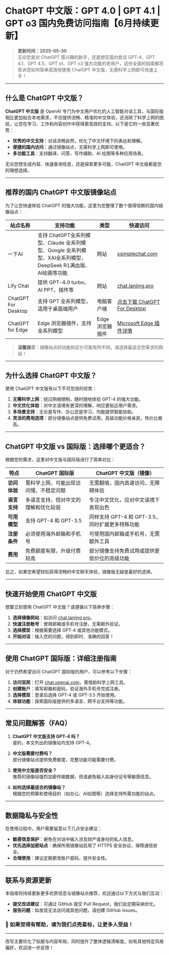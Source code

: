 # ChatGPT 中文版：GPT 4.0 | GPT 4.1 | GPT o3 国内免费访问指南【6月持续更新】
>**更新时间：2025-05-30**  
无论您是对 ChatGPT 感兴趣的新手，还是想在国内尝试 GPT-4、GPT 4.1、GPT 4.5、GPT o1、GPT o3 强大功能的老用户，这份全面的指南都将告诉您如何简单高效地使用 ChatGPT 中文版，无需科学上网即可快速上手！

---

## 什么是 ChatGPT 中文版？

**ChatGPT 中文版** 是 OpenAI 专门为中文用户优化的人工智能对话工具，与国际版相比更加贴合本地需求，不仅提供流畅、精准的中文体验，还消除了科学上网的困扰，让您在学习、工作和内容创作中获得更高效的支持。以下是它的一些显著优势：

- **优秀的中文支持**：对话流畅自然，优化了中文环境下的表达和理解。
- **便捷的国内访问**：通过镜像站点，无需科学上网即可使用。
- **多功能工具**：支持翻译、问答、写作辅助、AI 绘图等多种应用场景。

无论您想生成内容、快速查询信息，还是探索更多可能，ChatGPT 中文版都是您的理想选择。

---

## 推荐的国内 ChatGPT 中文版镜像站点

为了让您快速体验 ChatGPT 的强大功能，这里为您整理了数个值得信赖的国内镜像站点：

| **站点名称**            | **支持功能**                                 | **类型**       | **快速访问**                                                                                  |
|-------------------------|--------------------------------------------|---------------|-----------------------------------------------------------------------------------------------|
| 一下AI                  | 支持 ChatGPT全系列模型、Claude 全系列模型、Google 全系列模型、XAI全系列模型，DeepSeek R1满血版、AI绘画等功能        | 网站           | [xsimplechat.com](https://xsimplechat.com)                                                    |
| Lify Chat              | 提供 GPT-4.0 turbo、AI PPT、插件等             | 网站           | [chat.lanjing.pro](https://chat.lanjing.pro)                                                  |
| ChatGPT For Desktop    | 支持 GPT 全系列模型，适用于桌面端用户             | 电脑客户端     | [点击下载 ChatGPT For Desktop](https://xsimplechat.com)                                      |
| ChatGPT for Edge       | Edge 浏览器插件，支持全系列模型                | Edge 浏览器插件 | [Microsoft Edge 插件详情](https://chat.lanjing.pro)                                           |

>**温馨提示**：镜像站点的功能和定价可能有所不同，请选择最适合您需求的网站！

---

## 为什么选择 ChatGPT 中文版？

使用 ChatGPT 中文版有以下不可忽视的优势：

1. **无需科学上网**：绕过网络限制，随时随地体验 GPT-4 的强大功能。  
2. **中文优化体验**：对中文语境有更深的理解，响应更贴近用户需求。  
3. **多场景支持**：无论是写作、办公还是学习，均能提供智能协助。  
4. **灵活的费用选项**：部分镜像站点提供免费试用，高级功能价格亲民，性价比极高。

---

## ChatGPT 中文版 vs 国际版：选择哪个更适合？

根据您的需求，这里对中文版与国际版进行了简单对比：

| **特点**                | **ChatGPT 国际版**                          | **ChatGPT 中文版（镜像）**                              |
|------------------------|------------------------------------------|---------------------------------------------------|
| **访问体验**            | 需科学上网，可能出现访问慢、不稳定问题         | 无需翻墙，国内高速访问，无障碍体验                     |
| **语言支持**            | 多语言支持，但对中文的理解和优化较弱           | 专注中文优化，应对中文语境下表现出色                   |
| **可用模型**            | 支持 GPT-4 和 GPT-3.5                    | 同样支持 GPT-4 和 GPT-3.5，同时扩展更多特殊功能         |
| **注册条件**            | 必须使用海外邮箱和手机号                  | 可使用国内邮箱或手机号，无需额外工具                  |
| **费用**                | 免费额度有限，升级付费较高                  | 部分镜像支持免费试用或提供更低价位的高级功能             |

总之，如果您希望轻松获得流畅的中文聊天体验，镜像版无疑是最好的选择。

---

## 快速开始使用 ChatGPT 中文版

想要立刻使用 ChatGPT 中文版？请遵循以下简单步骤：

1. **选择镜像网站**：如访问 [chat.lanjing.pro](https://chat.lanjing.pro)。  
2. **快速注册账号**：使用邮箱或手机号注册，无需额外验证。  
3. **选择模型**：根据需要选择 GPT-4 或其他功能模式。  
4. **开始对话**：输入您的问题，得到即时、准确的回答！

---

## 使用 ChatGPT 国际版：详细注册指南

对于仍然希望访问 ChatGPT 国际版的用户，可以参考以下步骤：

1. **访问官网**：打开 [chat.openai.com](https://chat.openai.com)，需借助科学上网工具。  
2. **创建账户**：填写邮箱和密码，验证海外手机号完成注册。  
3. **选择模型**：登录后选择 GPT-4 或 GPT-3.5 开始使用。  
4. **体验功能**：探索国际版提供的多语言、跨平台支持等功能。

---

## 常见问题解答（FAQ）

1. **ChatGPT 中文版支持 GPT-4 吗？**  
   是的，本文列出的镜像站均支持 GPT-4。

2. **中文版需要付费吗？**  
   部分镜像站点提供免费额度，完整功能可能需要付费。

3. **使用中文版是否安全？**  
   推荐的镜像站强烈加密传输数据，但请避免输入如身份证号等敏感信息。

4. **如何选择最适合的镜像站？**  
   根据您的预算和使用目的（如办公、AI绘图等）选择支持所需功能的站点。

---

## 数据隐私与安全性

在使用过程中，用户需要留意以下几点安全建议：

- **敏感信息保护**：避免在对话中输入涉及财产或身份的私人信息。  
- **优先选择加密站点**：确保所用镜像站启用了 HTTPS 安全协议，保障通信安全。  
- **合理使用**：建议定期更改账户密码，提升安全性。

---

## 联系与资源更新

本指南将持续更新更多优质信息与镜像站点推荐，欢迎通过以下方式与我们互动：  

- **提交改进建议**：可通过 GitHub 提交 Pull Request，我们会定期采纳优化。  
- **报告问题**：如发现无法访问或其他问题，请创建 GitHub Issues。

### 🌟 如果觉得有帮助，请为我们点亮星标，让更多人受益！

---

改写主要优化了标题与内容布局，同时提升了整体逻辑清晰度。如有其他特定风格偏好，欢迎进一步反馈！
